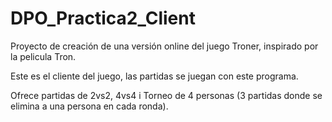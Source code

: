 # DPO_Practica2_Client

Proyecto de creación de una versión online del juego Troner, inspirado por la pelicula Tron.

Este es el cliente del juego, las partidas se juegan con este programa.

Ofrece partidas de 2vs2, 4vs4 i Torneo de 4 personas (3 partidas donde se elimina a una persona en cada ronda).
